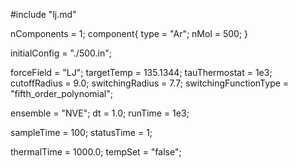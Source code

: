 #include "lj.md"

nComponents = 1;
component{
  type = "Ar";
  nMol = 500;
}

initialConfig = "./500.in";

forceField = "LJ";
targetTemp = 135.1344;
tauThermostat = 1e3;
cutoffRadius = 9.0;
switchingRadius = 7.7;
switchingFunctionType = "fifth_order_polynomial";

ensemble = "NVE";
dt = 1.0;
runTime = 1e3;

sampleTime = 100;
statusTime = 1;

thermalTime = 1000.0;
tempSet = "false";

